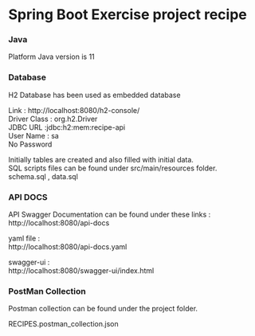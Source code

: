 # Spring Boot Exercise project recipe

<h3>Java </h3>
Platform Java version is 11<br>

<h3>Database</h3>
H2 Database has been used as embedded database

Link : http://localhost:8080/h2-console/ <br>
Driver Class : org.h2.Driver <br>
JDBC URL :jdbc:h2:mem:recipe-api <br>
User Name : sa <br>
No Password

Initially tables are created and also filled with initial data. <br>
SQL scripts files can be found under src/main/resources folder. <br>
schema.sql , data.sql

<h3>API DOCS </h3>
API Swagger Documentation can be found under these links : <br>
http://localhost:8080/api-docs

yaml file : <br>
http://localhost:8080/api-docs.yaml

swagger-ui : <br>
http://localhost:8080/swagger-ui/index.html

<h3>PostMan Collection</h3>

Postman collection can be found under the project folder.

RECIPES.postman_collection.json
